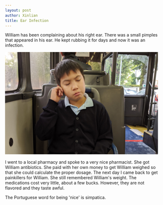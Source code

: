 ```yaml
---
layout: post
author: Xinlian
title: Ear Infection
---
```


William has been complaining about his right ear.  There was a small pimples that appeared in his ear.  He kept rubbing it for days and now it was an infection.

![](/images/IMG_20190924_082955.jpg)

I went to a local pharmacy and spoke to a very nice pharmacist.  She got William antibiotics.  She paid with her own money to get William weighed so that she could calculate the proper dosage.  The next day I came back to get painkillers for William.  She still remembered William's weight.  The medications cost very little, about a few bucks.  However, they are not flavored and they taste awful.

The Portuguese word for being 'nice' is simpatica.

